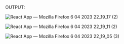OUTPUT:

 ![React App — Mozilla Firefox 6 04 2023 22_19_17 (2)](https://user-images.githubusercontent.com/81915186/230475674-5b3cbd89-af67-4198-9b22-a7cda23cef12.png)
 
 ![React App — Mozilla Firefox 6 04 2023 22_19_11 (2)](https://user-images.githubusercontent.com/81915186/230475912-4c41cdcc-a65e-4646-8d48-06c8f3fd1476.png)
 
 ![React App — Mozilla Firefox 6 04 2023 22_19_05 (3)](https://user-images.githubusercontent.com/81915186/230476080-680ee376-6b48-48f3-8874-386f2cfa0dd3.png)


